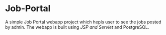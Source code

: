 # Job-Portal
A simple Job Portal webapp project which hepls user to see the jobs posted by admin.
The webapp is built using <i>JSP and Servlet</i> and PostgreSQL.
